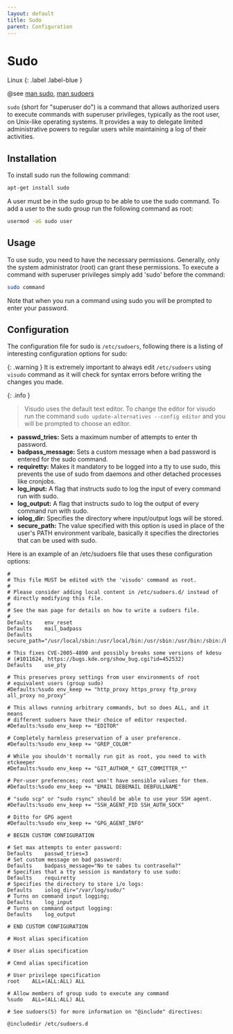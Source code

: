 ```yaml
---
layout: default
title: Sudo
parent: Configuration
---
```


# Sudo

Linux
{: .label .label-blue }

@see [man sudo](https://man7.org/linux/man-pages/man8/sudo.8.html), [man sudoers](https://man7.org/linux/man-pages/man5/sudoers.5.html)

`sudo` (short for "superuser do") is a command that allows authorized users to execute commands with superuser privileges, typically as the root user, on Unix-like operating systems. It provides a way to delegate limited administrative powers to regular users while maintaining a log of their activities.

## Installation

To install sudo run the following command:

```bash
apt-get install sudo
```

A user must be in the sudo group to be able to use the sudo command. To add a user to the sudo group run the following command as root:

```bash
usermod -aG sudo user
```

## Usage

To use sudo, you need to have the necessary permissions. Generally, only the system administrator (root) can grant these permissions. To execute a command with superuser privileges simply add 'sudo' before the command:

```bash
sudo command
```

Note that when you run a command using sudo you will be prompted to enter your password.

## Configuration

The configuration file for sudo is `/etc/sudoers`, following there is a listing of interesting configuration options for sudo:

{: .warning }
It is extremely important to always edit `/etc/sudoers` using `visudo` command as it will check for syntax errors before writing the changes you made.

{: .info }
> Visudo uses the default text editor. To change the editor for visudo run the command `sudo update-alternatives --config editor` and you will be prompted to choose an editor.

- **passwd_tries:** Sets a maximum number of attempts to enter th password.
- **badpass_message:** Sets a custom message when a bad password is entered for the sudo command.
- **requiretty:** Makes it mandatory to be logged into a tty to use sudo, this prevents the use of sudo from daemons and other detached processes like cronjobs.
- **log_input:** A flag that instructs sudo to log the input of every command run with sudo.
- **log_output:** A flag that instructs sudo to log the output of every command run with sudo.
- **iolog_dir:** Specifies the directory where input/output logs will be stored.
- **secure_path:** The value specified with this option is used in place of the user's PATH environment varibale, basically it specifies the directories that can be used with sudo.

Here is an example of an /etc/sudoers file that uses these configuration options:

```
#
# This file MUST be edited with the 'visudo' command as root.
#
# Please consider adding local content in /etc/sudoers.d/ instead of
# directly modifying this file.
#
# See the man page for details on how to write a sudoers file.
#
Defaults	env_reset
Defaults	mail_badpass
Defaults	secure_path="/usr/local/sbin:/usr/local/bin:/usr/sbin:/usr/bin:/sbin:/bin:/snap/bin"

# This fixes CVE-2005-4890 and possibly breaks some versions of kdesu
# (#1011624, https://bugs.kde.org/show_bug.cgi?id=452532)
Defaults	use_pty

# This preserves proxy settings from user environments of root
# equivalent users (group sudo)
#Defaults:%sudo env_keep += "http_proxy https_proxy ftp_proxy all_proxy no_proxy"

# This allows running arbitrary commands, but so does ALL, and it means
# different sudoers have their choice of editor respected.
#Defaults:%sudo env_keep += "EDITOR"

# Completely harmless preservation of a user preference.
#Defaults:%sudo env_keep += "GREP_COLOR"

# While you shouldn't normally run git as root, you need to with etckeeper
#Defaults:%sudo env_keep += "GIT_AUTHOR_* GIT_COMMITTER_*"

# Per-user preferences; root won't have sensible values for them.
#Defaults:%sudo env_keep += "EMAIL DEBEMAIL DEBFULLNAME"

# "sudo scp" or "sudo rsync" should be able to use your SSH agent.
#Defaults:%sudo env_keep += "SSH_AGENT_PID SSH_AUTH_SOCK"

# Ditto for GPG agent
#Defaults:%sudo env_keep += "GPG_AGENT_INFO"

# BEGIN CUSTOM CONFIGURATION

# Set max attempts to enter password:
Defaults	passwd_tries=3
# Set custom message on bad password:
Defaults	badpass_message="No te sabes tu contraseña?"
# Specifies that a tty session is mandatory to use sudo:
Defaults	requiretty
# Specifies the directory to store i/o logs:
Defaults	iolog_dir="/var/log/sudo/"
# Turns on command input logging;
Defaults	log_input
# Turns on command output logging:
Defaults	log_output

# END CUSTOM CONFIGURATION

# Host alias specification

# User alias specification

# Cmnd alias specification

# User privilege specification
root	ALL=(ALL:ALL) ALL

# Allow members of group sudo to execute any command
%sudo	ALL=(ALL:ALL) ALL

# See sudoers(5) for more information on "@include" directives:

@includedir /etc/sudoers.d
```
